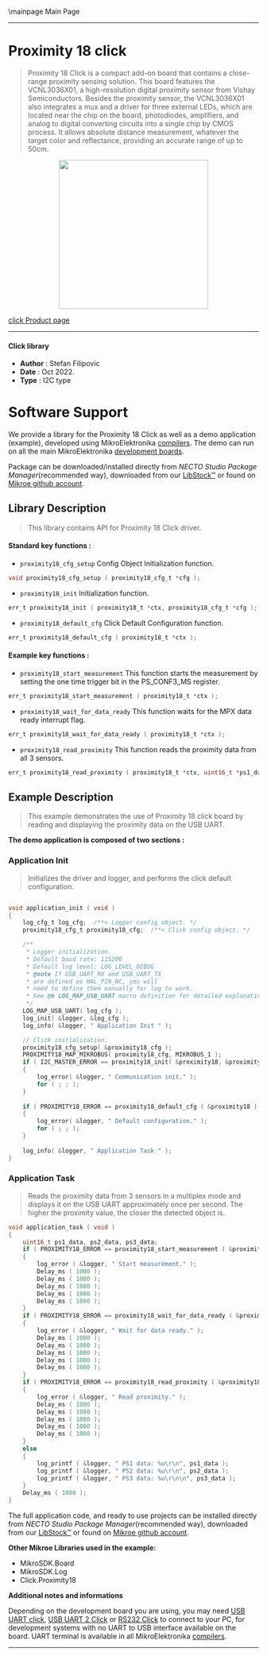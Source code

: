 \mainpage Main Page

---
# Proximity 18 click

> Proximity 18 Click is a compact add-on board that contains a close-range proximity sensing solution. This board features the VCNL3036X01, a high-resolution digital proximity sensor from Vishay Semiconductors. Besides the proximity sensor, the VCNL3036X01 also integrates a mux and a driver for three external LEDs, which are located near the chip on the board, photodiodes, amplifiers, and analog to digital converting circuits into a single chip by CMOS process. It allows absolute distance measurement, whatever the target color and reflectance, providing an accurate range of up to 50cm.

<p align="center">
  <img src="https://download.mikroe.com/images/click_for_ide/proximity18_click.png" height=300px>
</p>

[click Product page](https://www.mikroe.com/proximity-18-click)

---


#### Click library

- **Author**        : Stefan Filipovic
- **Date**          : Oct 2022.
- **Type**          : I2C type


# Software Support

We provide a library for the Proximity 18 Click
as well as a demo application (example), developed using MikroElektronika
[compilers](https://www.mikroe.com/necto-studio).
The demo can run on all the main MikroElektronika [development boards](https://www.mikroe.com/development-boards).

Package can be downloaded/installed directly from *NECTO Studio Package Manager*(recommended way), downloaded from our [LibStock&trade;](https://libstock.mikroe.com) or found on [Mikroe github account](https://github.com/MikroElektronika/mikrosdk_click_v2/tree/master/clicks).

## Library Description

> This library contains API for Proximity 18 Click driver.

#### Standard key functions :

- `proximity18_cfg_setup` Config Object Initialization function.
```c
void proximity18_cfg_setup ( proximity18_cfg_t *cfg );
```

- `proximity18_init` Initialization function.
```c
err_t proximity18_init ( proximity18_t *ctx, proximity18_cfg_t *cfg );
```

- `proximity18_default_cfg` Click Default Configuration function.
```c
err_t proximity18_default_cfg ( proximity18_t *ctx );
```

#### Example key functions :

- `proximity18_start_measurement` This function starts the measurement by setting the one time trigger bit in the PS_CONF3_MS register.
```c
err_t proximity18_start_measurement ( proximity18_t *ctx );
```

- `proximity18_wait_for_data_ready` This function waits for the MPX data ready interrupt flag.
```c
err_t proximity18_wait_for_data_ready ( proximity18_t *ctx );
```

- `proximity18_read_proximity` This function reads the proximity data from all 3 sensors.
```c
err_t proximity18_read_proximity ( proximity18_t *ctx, uint16_t *ps1_data, uint16_t *ps2_data, uint16_t *ps3_data );
```

## Example Description

> This example demonstrates the use of Proximity 18 click board by reading and displaying the proximity data on the USB UART.

**The demo application is composed of two sections :**

### Application Init

> Initializes the driver and logger, and performs the click default configuration.

```c

void application_init ( void )
{
    log_cfg_t log_cfg;  /**< Logger config object. */
    proximity18_cfg_t proximity18_cfg;  /**< Click config object. */

    /** 
     * Logger initialization.
     * Default baud rate: 115200
     * Default log level: LOG_LEVEL_DEBUG
     * @note If USB_UART_RX and USB_UART_TX 
     * are defined as HAL_PIN_NC, you will 
     * need to define them manually for log to work. 
     * See @b LOG_MAP_USB_UART macro definition for detailed explanation.
     */
    LOG_MAP_USB_UART( log_cfg );
    log_init( &logger, &log_cfg );
    log_info( &logger, " Application Init " );

    // Click initialization.
    proximity18_cfg_setup( &proximity18_cfg );
    PROXIMITY18_MAP_MIKROBUS( proximity18_cfg, MIKROBUS_1 );
    if ( I2C_MASTER_ERROR == proximity18_init( &proximity18, &proximity18_cfg ) ) 
    {
        log_error( &logger, " Communication init." );
        for ( ; ; );
    }
    
    if ( PROXIMITY18_ERROR == proximity18_default_cfg ( &proximity18 ) )
    {
        log_error( &logger, " Default configuration." );
        for ( ; ; );
    }
    
    log_info( &logger, " Application Task " );
}

```

### Application Task

> Reads the proximity data from 3 sensors in a multiplex mode and displays it on the USB UART
approximately once per second. The higher the proximity value, the closer the detected object is.

```c
void application_task ( void )
{
    uint16_t ps1_data, ps2_data, ps3_data;
    if ( PROXIMITY18_ERROR == proximity18_start_measurement ( &proximity18 ) )
    {
        log_error ( &logger, " Start measurement." );
        Delay_ms ( 1000 );
        Delay_ms ( 1000 );
        Delay_ms ( 1000 );
        Delay_ms ( 1000 );
        Delay_ms ( 1000 );
    }
    if ( PROXIMITY18_ERROR == proximity18_wait_for_data_ready ( &proximity18 ) )
    {
        log_error ( &logger, " Wait for data ready." );
        Delay_ms ( 1000 );
        Delay_ms ( 1000 );
        Delay_ms ( 1000 );
        Delay_ms ( 1000 );
        Delay_ms ( 1000 );
    }
    if ( PROXIMITY18_ERROR == proximity18_read_proximity ( &proximity18, &ps1_data, &ps2_data, &ps3_data ) )
    {
        log_error ( &logger, " Read proximity." );
        Delay_ms ( 1000 );
        Delay_ms ( 1000 );
        Delay_ms ( 1000 );
        Delay_ms ( 1000 );
        Delay_ms ( 1000 );
    }
    else
    {
        log_printf ( &logger, " PS1 data: %u\r\n", ps1_data );
        log_printf ( &logger, " PS2 data: %u\r\n", ps2_data );
        log_printf ( &logger, " PS3 data: %u\r\n\n", ps3_data );
    }
    Delay_ms ( 1000 );
}
```

The full application code, and ready to use projects can be installed directly from *NECTO Studio Package Manager*(recommended way), downloaded from our [LibStock&trade;](https://libstock.mikroe.com) or found on [Mikroe github account](https://github.com/MikroElektronika/mikrosdk_click_v2/tree/master/clicks).

**Other Mikroe Libraries used in the example:**

- MikroSDK.Board
- MikroSDK.Log
- Click.Proximity18

**Additional notes and informations**

Depending on the development board you are using, you may need
[USB UART click](https://www.mikroe.com/usb-uart-click),
[USB UART 2 Click](https://www.mikroe.com/usb-uart-2-click) or
[RS232 Click](https://www.mikroe.com/rs232-click) to connect to your PC, for
development systems with no UART to USB interface available on the board. UART
terminal is available in all MikroElektronika
[compilers](https://shop.mikroe.com/compilers).

---

